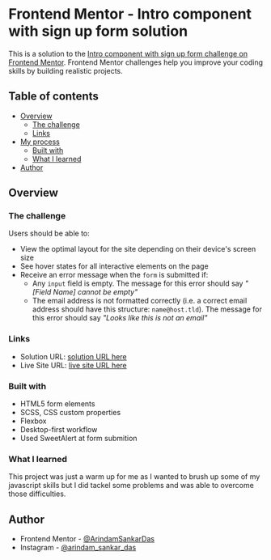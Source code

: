 # Frontend Mentor - Intro component with sign up form solution

This is a solution to the [Intro component with sign up form challenge on Frontend Mentor](https://www.frontendmentor.io/challenges/intro-component-with-signup-form-5cf91bd49edda32581d28fd1). Frontend Mentor challenges help you improve your coding skills by building realistic projects.

## Table of contents

- [Overview](#overview)
  - [The challenge](#the-challenge)
  - [Links](#links)
- [My process](#my-process)
  - [Built with](#built-with)
  - [What I learned](#what-i-learned)
- [Author](#author)

## Overview

### The challenge

Users should be able to:

- View the optimal layout for the site depending on their device's screen size
- See hover states for all interactive elements on the page
- Receive an error message when the `form` is submitted if:
  - Any `input` field is empty. The message for this error should say _"[Field Name] cannot be empty"_
  - The email address is not formatted correctly (i.e. a correct email address should have this structure: `name@host.tld`). The message for this error should say _"Looks like this is not an email"_

### Links

- Solution URL: [solution URL here](https://github.com/ArindamSankarDas/Sign-Up-Form-Component)
- Live Site URL: [live site URL here](https://sign-up-form-component-nu.vercel.app/)

### Built with

- HTML5 form elements
- SCSS, CSS custom properties
- Flexbox
- Desktop-first workflow
- Used SweetAlert at form submition

### What I learned

This project was just a warm up for me as I wanted to brush up some of my javascript skills but I did tackel some problems and was able to overcome those difficulties.

## Author

- Frontend Mentor - [@ArindamSankarDas](https://www.frontendmentor.io/profile/ArindamSankarDas)
- Instagram - [@arindam_sankar_das](https://www.instagram.com/arindam_sankar_das/)
